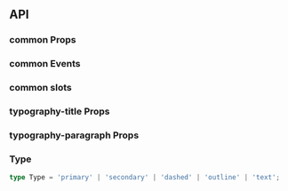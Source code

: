## API

### common Props

<field-table :data="commonProps"/>

### common Events

<field-table :data="commonEvents" type="emits"/>

### common slots

<field-table :data="commonSlots" type="slots"/>

### typography-title Props

<field-table :data="titleProps"/>

### typography-paragraph Props

<field-table :data="paragraphProps"/>

### Type

```typescript
type Type = 'primary' | 'secondary' | 'dashed' | 'outline' | 'text';
```

<script setup>
import { ref } from 'vue';

const commonProps = ref([
  {
    name: 'type',
    desc: '文本类型',
    type: 'Type',
    value: '-',
  },
  {
    name: 'bold',
    desc: '粗体',
    type: 'boolean',
    value: 'false',
  },
  {
    name: 'mark',
    desc: '添加标记样式',
    type: 'boolean | { color: string }',
    value: 'false',
  },
  {
    name: 'underline',
    desc: '下划线样式',
    type: 'boolean',
    value: 'false',
  },
  {
    name: 'delete',
    desc: '删除线样式',
    type: 'boolean',
    value: 'false',
  },
  {
    name: 'code',
    desc: '代码块样式',
    type: 'boolean',
    value: 'false',
  },
  {
    name: 'disabled',
    desc: '禁用状态',
    type: 'boolean',
    value: 'false',
  },
  {
    name: 'editable',
    desc: '开启可编辑功能',
    type: 'boolean',
    value: 'false',
  },
  {
    name: 'editing (v-model)',
    desc: '是否在编辑状态',
    type: 'boolean',
    value: '-',
  },
  {
    name: 'default-editing',
    desc: '默认的编辑状态',
    type: 'boolean',
    value: 'false',
  },
  {
    name: 'edit-text (v-model)',
    desc: '编辑的文字',
    type: 'string',
    value: '-',
  },
  {
    name: 'copyable',
    desc: '开启复制功能',
    type: 'boolean',
    value: 'false',
  },
  {
    name: 'copy-text',
    desc: '复制的文字',
    type: 'string',
    value: '-',
  },
  {
    name: 'copy-delay',
    desc: '复制成功后，复制按钮恢复到可点击状态的延迟时间，单位是毫秒',
    type: 'number',
    value: '3000',
  },
  {
    name: 'edit-tooltip-props',
    desc: '编辑按钮问题提示配置',
    type: 'object',
    value: '-',
  },
  {
    name: 'copy-tooltip-props',
    desc: '拷贝按钮问题提示配置',
    type: 'object',
    value: '-',
  },
]);

const commonEvents = ref([
  {
    name: 'edit-start',
    desc: '开始编辑',
    type: '-',
    value: '-',
  },
  {
    name: 'change',
    desc: '编辑内容变化',
    type: {
      text: 'string'
    },
    value: '-',
  },
  {
    name: 'edit-end',
    desc: '编辑结束',
    type: '-',
    value: '-',
  },
  {
    name: 'copy',
    desc: '复制',
    type: {
      text: 'string'
    },
    value: '-',
  },
]);

const commonSlots = ref([
  {
    name: 'copy-icon',
    desc: '复制图标',
    type: '-',
    value: '',
  },
  {
    name: 'copy-tooltip',
    desc: '复制的文字气泡内容',
    type: '-',
    value: '',
  },
]);

const titleProps = ref([
  {
    name: 'heading',
    desc: '标题级别，相当于 h1 h2 h3 h4 h5 h6',
    type: "'1' | '2' | '3' | '4' | '5' | '6'",
    value: "`'1'`",
  },
]);

const paragraphProps = ref([
  {
    name: 'blockquote',
    desc: '长引用',
    type: 'boolean',
    value: 'false',
  },
  {
    name: 'spacing',
    desc: '段落的的行高，长文本(大于5行)的时候推荐使用默认行高，短文本(小于等于3行)推荐使用 close 紧密的行高。',
    type: "'default' | 'close'",
    value: "default",
  },
]);
</script>
